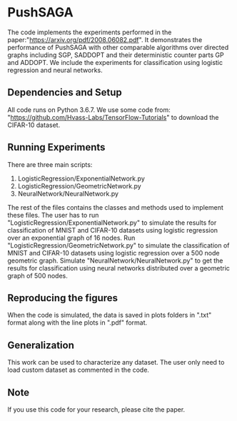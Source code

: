 # PushSAGA
The code implements the experiments performed in the paper:"https://arxiv.org/pdf/2008.06082.pdf". It demonstrates the performance of PushSAGA with other comparable algorithms over directed graphs including SGP, SADDOPT and their deterministic counter parts GP and ADDOPT. We include the experiments for classification using logistic regression and neural networks.

## Dependencies and Setup
All code runs on Python 3.6.7. We use some code from: "https://github.com/Hvass-Labs/TensorFlow-Tutorials" to download the CIFAR-10 dataset.

## Running Experiments
There are three main scripts:
1) LogisticRegression/ExponentialNetwork.py
2) LogisticRegression/GeometricNetwork.py
3) NeuralNetwork/NeuralNetwork.py

The rest of the files contains the classes and methods used to implement these files. The user has to run "LogisticRegression/ExponentialNetwork.py" to simulate the results for classification of MNIST and CIFAR-10 datasets using logistic regression over an exponential graph of 16 nodes. Run "LogisticRegression/GeometricNetwork.py" to simulate the classification of MNIST and CIFAR-10 datasets using logistic regression over a 500 node geometric graph. Simulate "NeuralNetwork/NeuralNetwork.py" to get the results for classification using neural networks distributed over a geometric graph of 500 nodes. 

## Reproducing the figures
When the code is simulated, the data is saved in plots folders in ".txt" format along with the line plots in ".pdf" format.

## Generalization
This work can be used to characterize any dataset. The user only need to load custom dataset as commented in the code.

## Note
If you use this code for your research, please cite the paper.
